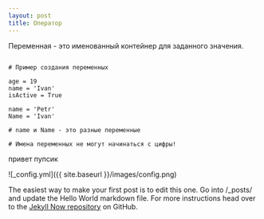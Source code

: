 ```yaml
---
layout: post
title: Оператор
---
```



Переменная - это именованный контейнер для заданного значения.

<pre><code data-language="python">
# Пример создания переменных

age = 19
name = 'Ivan'
isActive = True

name = 'Petr'
Name = 'Ivan'

# name и Name - это разные переменные

# Имена переменных не могут начинаться с цифры!
</code></pre>

привет пупсик

![_config.yml]({{ site.baseurl }}/images/config.png)

The easiest way to make your first post is to edit this one. Go into /_posts/ and update the Hello World markdown file. For more instructions head over to the [Jekyll Now repository](https://github.com/barryclark/jekyll-now) on GitHub.

